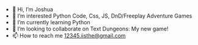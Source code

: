- 👋 Hi, I’m Joshua
- 👀 I’m interested Python Code, Css, JS, DnD/Freeplay Adventure Games
- 🌱 I’m currently learning Python
- 💞️ I’m looking to collaborate on Text Dungeons: My new game!
- 📫 How to reach me 12345.iisthe@gmail.com

<!---
Hkjhalkj/Hkjhalkj is a ✨ special ✨ repository because its `README.md` (this file) appears on your GitHub profile.
You can click the Preview link to take a look at your changes.
--->
